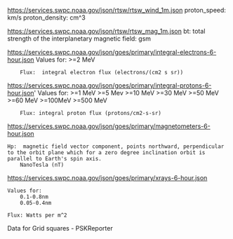 https://services.swpc.noaa.gov/json/rtsw/rtsw_wind_1m.json
	proton_speed: km/s
	proton_density: cm^3
	
https://services.swpc.noaa.gov/json/rtsw/rtsw_mag_1m.json
    bt: total strength of the interplanetary magnetic field: gsm
	
https://services.swpc.noaa.gov/json/goes/primary/integral-electrons-6-hour.json
    Values for:
		>=2 MeV
		
		
		Flux:  integral electron flux (electrons/(cm2 s sr))
		
https://services.swpc.noaa.gov/json/goes/primary/integral-protons-6-hour.json'
	Values for:
		>=1 MeV
		>=5 Mev
		>=10 MeV
		>=30 MeV
		>=50 MeV
		>=60 MeV
		>=100MeV
		>=500 MeV
		
		
		Flux: integral proton flux (protons/cm2-s-sr)
		
https://services.swpc.noaa.gov/json/goes/primary/magnetometers-6-hour.json
	
	Hp:  magnetic field vector component, points northward, perpendicular to the orbit plane which for a zero degree inclination orbit is parallel to Earth's spin axis.
		NanoTesla (nT)

https://services.swpc.noaa.gov/json/goes/primary/xrays-6-hour.json

	Values for:
		0.1-0.8nm
		0.05-0.4nm
		
	Flux: Watts per m^2
	
Data for Grid squares 
	- PSKReporter
	